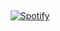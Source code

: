 <!-- <img src="https://record.gewang.wiki/entry/1/" onError="this.style.display = 'none';" alt=""/>
<p>
   <h5 align="center">
   <i>👿 My Motto is Tech 👿</i>
  </h5>
</p>

<p align="center">
  <img src = "https://github-readme-streak-stats.herokuapp.com?user=Astr0-G&theme=dark&hide_border=true" width = 500 />
</p>

##

<p align="center">
  <a>
      <img src="https://skillicons.dev/icons?i=nodejs,js,ts,vscode,linux,java,html,python,golang,css,react,nextjs,firebase,aws,vercel,tailwind,selenium,discord,github,md,xd,pr,ae,ps&theme=dark&perline=5" />
  </a>
  <img src="https://github-readme-stats.vercel.app/api/top-langs/?username=Astr0-G&theme=dark&hide_border=true&hide=javascript,css,scss,html">
</p>

## -->

&nbsp;<div align="center">
[![Spotify](https://spodify.gewang.wiki/api/spotify?background_color=0d1117&border_color=0d1117)](https://open.spotify.com/playlist/0SF7WgNNHC0ALU0a3IGmT7)

</div align="flex">
